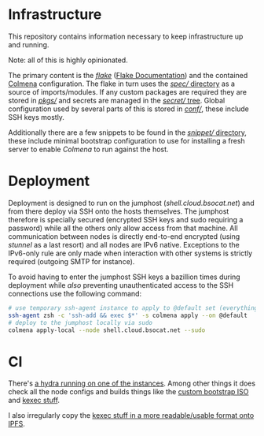 # Infrastructure

This repository contains information necessary to keep infrastructure up and running.

Note: all of this is highly opinionated.

The primary content is the [*flake*](./flake.nix) ([Flake Documentation](https://nixos.wiki/wiki/Flakes)) and the contained [Colmena](https://github.com/zhaofengli/colmena) configuration.
The flake in turn uses the [*spec/* directory](spec/) as a source of imports/modules.
If any custom packages are required they are stored in [*pkgs/*](pkgs/) and secrets are managed in the [*secret/* tree](secret/).
Global configuration used by several parts of this is stored in [*conf/*](conf/), these include SSH keys mostly.

Additionally there are a few snippets to be found in the [*snippet/* directory](snippet/), these include minimal bootstrap configuration to use for installing a fresh server to enable *Colmena* to run against the host.

# Deployment

Deployment is designed to run on the jumphost (*shell.cloud.bsocat.net*) and from there deploy via SSH onto the hosts themselves.
The jumphost therefore is specially secured (encrypted SSH keys and sudo requiring a password) while all the others only allow access from that machine.
All communication between nodes is directly end-to-end encrypted (using *stunnel* as a last resort) and all nodes are IPv6 native.
Exceptions to the IPv6-only rule are only made when interaction with other systems is strictly required (outgoing SMTP for instance).

To avoid having to enter the jumphost SSH keys a bazillion times during deployment while *also* preventing unauthenticated access to the SSH connections use the following command:

```bash
# use temporary ssh-agent instance to apply to @default set (everything but the jumphost)
ssh-agent zsh -c 'ssh-add && exec $*' -s colmena apply --on @default
# deploy to the jumphost locally via sudo
colmena apply-local --node shell.cloud.bsocat.net --sudo
```

# CI

There's [a hydra running on one of the instances](https://nixos-builder.shell.bsocat.net/hydra/).
Among other things it does check all the node configs and builds things like the [custom bootstrap ISO](https://nixos-builder.shell.bsocat.net/hydra/job/infra/main/iso/latest-finished) and [kexec stuff](https://nixos-builder.shell.bsocat.net/hydra/job/infra/main/kexec/latest-finished).

I also irregularly copy the [kexec stuff in a more readable/usable format onto IPFS](https://pedosinspeedos.net/ipns/generic.ipfs.benary.org/files/random/sysadmin/kexec-nixos/README.html).

